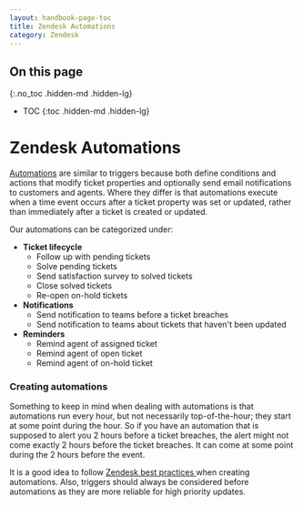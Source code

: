 ```yaml
---
layout: handbook-page-toc
title: Zendesk Automations
category: Zendesk
---
```


## On this page
{:.no_toc .hidden-md .hidden-lg}

- TOC
{:toc .hidden-md .hidden-lg}

# Zendesk Automations

[Automations](https://support.zendesk.com/hc/en-us/articles/203662236-About-automations-and-how-they-work) are similar to triggers because both define conditions and actions that modify ticket properties and optionally send email notifications to customers and agents. Where they differ is that automations execute when a time event occurs after a ticket property was set or updated, rather than immediately after a ticket is created or updated.

Our automations can be categorized under:

- **Ticket lifecycle**
    - Follow up with pending tickets
    - Solve pending tickets
    - Send satisfaction survey to solved tickets
    - Close solved tickets
    - Re-open on-hold tickets
- **Notifications**
    - Send notification to teams before a ticket breaches
    - Send notification to teams about tickets that haven't been updated
- **Reminders**
    - Remind agent of assigned ticket
    - Remind agent of open ticket
    - Remind agent of on-hold ticket

### Creating automations

Something to keep in mind when dealing with automations is that automations run every hour, but not necessarily top-of-the-hour; they start at some point during the hour. So if you have an automation that is supposed to alert you 2 hours before a ticket breaches, the alert might not come exactly 2 hours before the ticket breaches. It can come at some point during the 2 hours before the event.

It is a good idea to follow [Zendesk best practices ](https://support.zendesk.com/hc/en-us/articles/360001996987-Fine-Tuning-How-to-build-your-ideal-workflow) when creating automations. Also, triggers should always be considered before automations as they are more reliable for high priority updates. 
